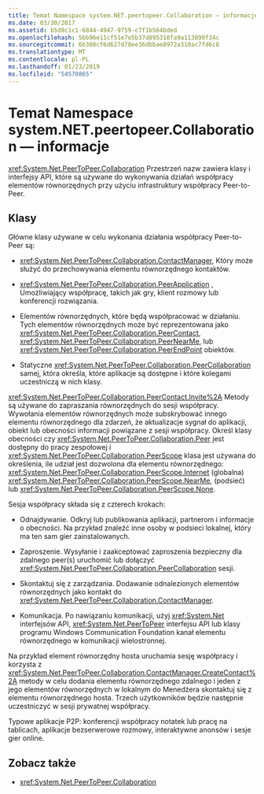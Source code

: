 ```yaml
---
title: Temat Namespace system.NET.peertopeer.Collaboration — informacje
ms.date: 03/30/2017
ms.assetid: b5d8c1c1-6844-4947-9759-c7f1b564bded
ms.openlocfilehash: 5bb96e11cf51e7e5b37d895310fa9a113899f34c
ms.sourcegitcommit: 6b308cf6d627d78ee36dbbae8972a310ac7fd6c8
ms.translationtype: MT
ms.contentlocale: pl-PL
ms.lasthandoff: 01/23/2019
ms.locfileid: "54570865"
---
```

# <a name="about-the-systemnetpeertopeercollaboration-namespace"></a>Temat Namespace system.NET.peertopeer.Collaboration — informacje
<xref:System.Net.PeerToPeer.Collaboration> Przestrzeń nazw zawiera klasy i interfejsy API, które są używane do wykonywania działań współpracy elementów równorzędnych przy użyciu infrastruktury współpracy Peer-to-Peer.  
  
## <a name="classes"></a>Klasy  
 Główne klasy używane w celu wykonania działania współpracy Peer-to-Peer są:  
  
-   <xref:System.Net.PeerToPeer.Collaboration.ContactManager>, Który może służyć do przechowywania elementu równorzędnego kontaktów.  
  
-   <xref:System.Net.PeerToPeer.Collaboration.PeerApplication> , Umożliwiający współpracę, takich jak gry, klient rozmowy lub konferencji rozwiązania.  
  
-   Elementów równorzędnych, które będą współpracować w działaniu.  Tych elementów równorzędnych może być reprezentowana jako <xref:System.Net.PeerToPeer.Collaboration.PeerContact>, <xref:System.Net.PeerToPeer.Collaboration.PeerNearMe>, lub <xref:System.Net.PeerToPeer.Collaboration.PeerEndPoint> obiektów.  
  
-   Statyczne <xref:System.Net.PeerToPeer.Collaboration.PeerCollaboration> samej, która określa, które aplikacje są dostępne i które kolegami uczestniczą w nich klasy.  
  
 <xref:System.Net.PeerToPeer.Collaboration.PeerContact.Invite%2A> Metody są używane do zapraszania równorzędnych do sesji współpracy.  Wywołania elementów równorzędnych może subskrybować innego elementu równorzędnego dla zdarzeń, że aktualizacje sygnał do aplikacji, obiekt lub obecności informacji powiązane z sesji współpracy. Określ klasy obecności czy <xref:System.Net.PeerToPeer.Collaboration.Peer> jest dostępny do pracy zespołowej i <xref:System.Net.PeerToPeer.Collaboration.PeerScope> klasa jest używana do określenia, ile udział jest dozwolona dla elementu równorzędnego: <xref:System.Net.PeerToPeer.Collaboration.PeerScope.Internet> (globalna) <xref:System.Net.PeerToPeer.Collaboration.PeerScope.NearMe>, (podsieć) lub <xref:System.Net.PeerToPeer.Collaboration.PeerScope.None>.  
  
 Sesja współpracy składa się z czterech krokach:  
  
-   Odnajdywanie. Odkryj lub publikowania aplikacji, partnerom i informacje o obecności.  Na przykład znaleźć inne osoby w podsieci lokalnej, który ma ten sam gier zainstalowanych.  
  
-   Zaproszenie. Wysyłanie i zaakceptować zaproszenia bezpieczny dla zdalnego peer(s) uruchomić lub dołączyć <xref:System.Net.PeerToPeer.Collaboration.PeerCollaboration> sesji.  
  
-   Skontaktuj się z zarządzania. Dodawanie odnalezionych elementów równorzędnych jako kontakt do <xref:System.Net.PeerToPeer.Collaboration.ContactManager>.  
  
-   Komunikacja. Po nawiązaniu komunikacji, użyj <xref:System.Net> interfejsów API, <xref:System.Net.PeerToPeer> interfejsu API lub klasy programu Windows Communication Foundation kanał elementu równorzędnego w komunikacji wielostronnej.  
  
 Na przykład element równorzędny hosta uruchamia sesję współpracy i korzysta z <xref:System.Net.PeerToPeer.Collaboration.ContactManager.CreateContact%2A> metody w celu dodania elementu równorzędnego zdalnego i jeden z jego elementów równorzędnych w lokalnym do Menedżera skontaktuj się z elementu równorzędnego hosta.  Trzech użytkowników będzie następnie uczestniczyć w sesji prywatnej współpracy.  
  
 Typowe aplikacje P2P: konferencji współpracy notatek lub pracę na tablicach, aplikacje bezserwerowe rozmowy, interaktywne anonsów i sesje gier online.  
  
## <a name="see-also"></a>Zobacz także
- <xref:System.Net.PeerToPeer.Collaboration>
